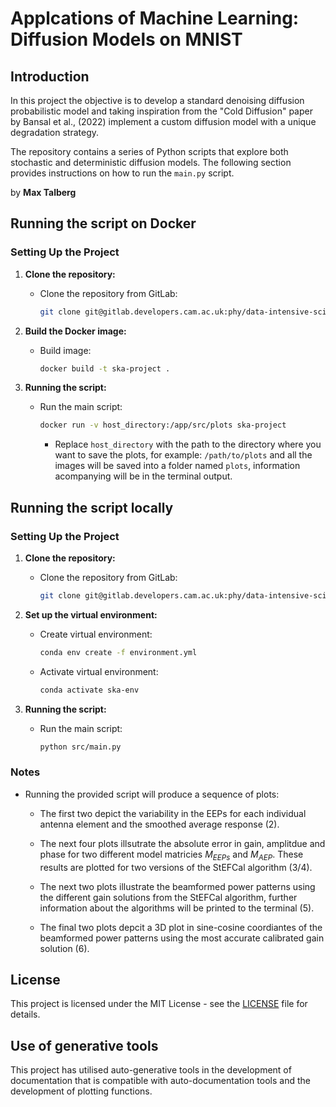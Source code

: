 # Applcations of Machine Learning: Diffusion Models on MNIST

## Introduction

In this project the objective is to develop a standard denoising diffusion probabilistic model and taking inspiration from the "Cold Diffusion" paper by Bansal et al., (2022) implement a custom diffusion model with a unique degradation strategy.

The repository contains a series of Python scripts that explore both stochastic and deterministic diffusion models. The following section provides instructions on how to run the `main.py` script.


by **Max Talberg**

## Running the script on Docker

### Setting Up the Project

1. **Clone the repository:**
   - Clone the repository from GitLab:
     ```bash
     git clone git@gitlab.developers.cam.ac.uk:phy/data-intensive-science-mphil/M2_Assessment/mt942.git
     ```

2. **Build the Docker image:**

   - Build image:
     ```bash
     docker build -t ska-project .
     ```

3. **Running the script:**

   - Run the main script:
     ```bash
     docker run -v host_directory:/app/src/plots ska-project
     ```
        - Replace `host_directory` with the path to the directory where you want to save the plots, for example: `/path/to/plots` and all the images will be saved into a folder named `plots`, information acompanying will be in the terminal output.


## Running the script locally

### Setting Up the Project

1. **Clone the repository:**
   - Clone the repository from GitLab:
     ```bash
     git clone git@gitlab.developers.cam.ac.uk:phy/data-intensive-science-mphil/M2_Assessment/mt942.git
     ```

2. **Set up the virtual environment:**

   - Create virtual environment:
     ```bash
     conda env create -f environment.yml
     ```
    - Activate virtual environment:
      ```bash
      conda activate ska-env
      ```
3. **Running the script:**

   - Run the main script:
     ```bash
     python src/main.py
     ```
    

### Notes

- Running the provided script will produce a sequence of plots:
    - The first two depict the variability in the EEPs for each individual antenna element and the smoothed average response (2).

    - The next four plots illsutrate the absolute error in gain, amplitdue and phase for two different model matricies $M_{EEPs}$ and $M_{AEP}$. These results are plotted for two versions of the StEFCal algorithm (3/4).

    - The next two plots illustrate the beamformed power patterns using the different gain solutions from the StEFCal algorithm, further information about the algorithms will be printed to the terminal (5).

    - The final two plots depcit a 3D plot in sine-cosine coordiantes of the beamformed power patterns using the most accurate calibrated gain solution (6).

## License

This project is licensed under the MIT License - see the [LICENSE](LICENSE) file for details.

## Use of generative tools

This project has utilised auto-generative tools in the development of documentation that is compatible with auto-documentation tools and the development of plotting functions.